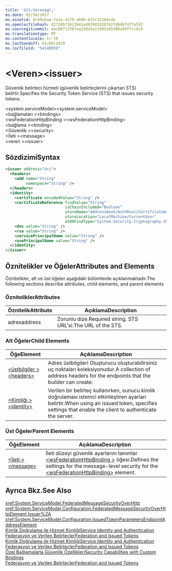 ```yaml
---
title: '&lt;Veren&gt;'
ms.date: 03/30/2017
ms.assetid: 8c49c6ae-fa1a-4179-a84b-613c3216dcde
ms.openlocfilehash: d2728bf3613b41ed9f0810207d27d6d67477afd2
ms.sourcegitcommit: 4ac80713f6faa220e5a119d5165308a58f7ccdc8
ms.translationtype: MT
ms.contentlocale: tr-TR
ms.lasthandoff: 01/09/2019
ms.locfileid: "54149559"
---
```

# <a name="ltissuergt"></a><span data-ttu-id="4f454-102">&lt;Veren&gt;</span><span class="sxs-lookup"><span data-stu-id="4f454-102">&lt;issuer&gt;</span></span>
<span data-ttu-id="4f454-103">Güvenlik belirteci hizmeti (güvenlik belirteçlerini çıkartan STS) belirtir.</span><span class="sxs-lookup"><span data-stu-id="4f454-103">Specifies the Security Token Service (STS) that issues security tokens.</span></span>  
  
 <span data-ttu-id="4f454-104">\<system.serviceModel></span><span class="sxs-lookup"><span data-stu-id="4f454-104">\<system.serviceModel></span></span>  
<span data-ttu-id="4f454-105">\<bağlamaları ></span><span class="sxs-lookup"><span data-stu-id="4f454-105">\<bindings></span></span>  
<span data-ttu-id="4f454-106">\<wsFederationHttpBinding ></span><span class="sxs-lookup"><span data-stu-id="4f454-106">\<wsFederationHttpBinding></span></span>  
<span data-ttu-id="4f454-107">\<bağlama ></span><span class="sxs-lookup"><span data-stu-id="4f454-107">\<binding></span></span>  
<span data-ttu-id="4f454-108">\<Güvenlik ></span><span class="sxs-lookup"><span data-stu-id="4f454-108">\<security></span></span>  
<span data-ttu-id="4f454-109">\<İleti ></span><span class="sxs-lookup"><span data-stu-id="4f454-109">\<message></span></span>  
<span data-ttu-id="4f454-110">\<veren ></span><span class="sxs-lookup"><span data-stu-id="4f454-110">\<issuer></span></span>  
  
## <a name="syntax"></a><span data-ttu-id="4f454-111">Sözdizimi</span><span class="sxs-lookup"><span data-stu-id="4f454-111">Syntax</span></span>  
  
```xml  
<issuer address="Uri">
  <headers>
    <add name="String"
         namespace="String" />
  </headers>
  <identity>
    <certificate encodedValue="String" />
    <certificateReference findValue="String"
                          isChainIncluded="Boolean"
                          storeName="AddressBook/AuthRoot/CertificateAuthority/Disallowed/My/Root/TrustedPeople/TrustedPublisher"
                          storeLocation="LocalMachine/CurrentUser"
                          x509FindType="System.Security.Cryptography.X509certificates.X509findtype" />
    <dns value="String" />
    <rsa value="String" />
    <servicePrincipalName value="String" />
    <usePrincipalName value="String" />
  </identity>
</issuer>
```  
  
## <a name="attributes-and-elements"></a><span data-ttu-id="4f454-112">Öznitelikler ve Öğeler</span><span class="sxs-lookup"><span data-stu-id="4f454-112">Attributes and Elements</span></span>  
 <span data-ttu-id="4f454-113">Öznitelikler, alt ve üst öğeler aşağıdaki bölümlerde açıklanmaktadır.</span><span class="sxs-lookup"><span data-stu-id="4f454-113">The following sections describe attributes, child elements, and parent elements</span></span>  
  
### <a name="attributes"></a><span data-ttu-id="4f454-114">Öznitelikler</span><span class="sxs-lookup"><span data-stu-id="4f454-114">Attributes</span></span>  
  
|<span data-ttu-id="4f454-115">Öznitelik</span><span class="sxs-lookup"><span data-stu-id="4f454-115">Attribute</span></span>|<span data-ttu-id="4f454-116">Açıklama</span><span class="sxs-lookup"><span data-stu-id="4f454-116">Description</span></span>|  
|---------------|-----------------|  
|<span data-ttu-id="4f454-117">adres</span><span class="sxs-lookup"><span data-stu-id="4f454-117">address</span></span>|<span data-ttu-id="4f454-118">Zorunlu dize.</span><span class="sxs-lookup"><span data-stu-id="4f454-118">Required string.</span></span> <span data-ttu-id="4f454-119">STS URL'si.</span><span class="sxs-lookup"><span data-stu-id="4f454-119">The URL of the STS.</span></span>|  
  
### <a name="child-elements"></a><span data-ttu-id="4f454-120">Alt Öğeler</span><span class="sxs-lookup"><span data-stu-id="4f454-120">Child Elements</span></span>  
  
|<span data-ttu-id="4f454-121">Öğe</span><span class="sxs-lookup"><span data-stu-id="4f454-121">Element</span></span>|<span data-ttu-id="4f454-122">Açıklama</span><span class="sxs-lookup"><span data-stu-id="4f454-122">Description</span></span>|  
|-------------|-----------------|  
|[<span data-ttu-id="4f454-123">\<üstbilgiler ></span><span class="sxs-lookup"><span data-stu-id="4f454-123">\<headers></span></span>](../../../../../docs/framework/configure-apps/file-schema/wcf/headers-element.md)|<span data-ttu-id="4f454-124">Adres üstbilgileri Oluşturucu oluşturabilirsiniz uç noktaları koleksiyonudur.</span><span class="sxs-lookup"><span data-stu-id="4f454-124">A collection of address headers for the endpoints that the builder can create.</span></span>|  
|[<span data-ttu-id="4f454-125">\<Kimliği ></span><span class="sxs-lookup"><span data-stu-id="4f454-125">\<identity></span></span>](../../../../../docs/framework/configure-apps/file-schema/wcf/identity.md)|<span data-ttu-id="4f454-126">Verilen bir belirteç kullanırken, sunucu kimlik doğrulaması istemci etkinleştiren ayarları belirtir.</span><span class="sxs-lookup"><span data-stu-id="4f454-126">When using an issued token, specifies settings that enable the client to authenticate the server.</span></span>|  
  
### <a name="parent-elements"></a><span data-ttu-id="4f454-127">Üst Öğeler</span><span class="sxs-lookup"><span data-stu-id="4f454-127">Parent Elements</span></span>  
  
|<span data-ttu-id="4f454-128">Öğe</span><span class="sxs-lookup"><span data-stu-id="4f454-128">Element</span></span>|<span data-ttu-id="4f454-129">Açıklama</span><span class="sxs-lookup"><span data-stu-id="4f454-129">Description</span></span>|  
|-------------|-----------------|  
|[<span data-ttu-id="4f454-130">\<İleti ></span><span class="sxs-lookup"><span data-stu-id="4f454-130">\<message></span></span>](../../../../../docs/framework/configure-apps/file-schema/wcf/message-element-of-wsfederationhttpbinding.md)|<span data-ttu-id="4f454-131">İleti düzeyi güvenlik ayarlarını tanımlar [ \<wsFederationHttpBinding >](../../../../../docs/framework/configure-apps/file-schema/wcf/wsfederationhttpbinding.md) öğesi.</span><span class="sxs-lookup"><span data-stu-id="4f454-131">Defines the settings for the message-level security for the [\<wsFederationHttpBinding>](../../../../../docs/framework/configure-apps/file-schema/wcf/wsfederationhttpbinding.md) element.</span></span>|  
  
## <a name="see-also"></a><span data-ttu-id="4f454-132">Ayrıca Bkz.</span><span class="sxs-lookup"><span data-stu-id="4f454-132">See Also</span></span>  
 <xref:System.ServiceModel.FederatedMessageSecurityOverHttp>  
 <xref:System.ServiceModel.Configuration.FederatedMessageSecurityOverHttpElement.Issuer%2A>  
 <xref:System.ServiceModel.Configuration.IssuedTokenParametersEndpointAddressElement>  
 [<span data-ttu-id="4f454-133">Kimlik Doğrulama ile Hizmet Kimliği</span><span class="sxs-lookup"><span data-stu-id="4f454-133">Service Identity and Authentication</span></span>](../../../../../docs/framework/wcf/feature-details/service-identity-and-authentication.md)  
 [<span data-ttu-id="4f454-134">Federasyon ve Verilen Belirteçler</span><span class="sxs-lookup"><span data-stu-id="4f454-134">Federation and Issued Tokens</span></span>](../../../../../docs/framework/wcf/feature-details/federation-and-issued-tokens.md)  
 [<span data-ttu-id="4f454-135">Kimlik Doğrulama ile Hizmet Kimliği</span><span class="sxs-lookup"><span data-stu-id="4f454-135">Service Identity and Authentication</span></span>](../../../../../docs/framework/wcf/feature-details/service-identity-and-authentication.md)  
 [<span data-ttu-id="4f454-136">Federasyon ve Verilen Belirteçler</span><span class="sxs-lookup"><span data-stu-id="4f454-136">Federation and Issued Tokens</span></span>](../../../../../docs/framework/wcf/feature-details/federation-and-issued-tokens.md)  
 [<span data-ttu-id="4f454-137">Özel Bağlamalarla Güvenlik Özellikleri</span><span class="sxs-lookup"><span data-stu-id="4f454-137">Security Capabilities with Custom Bindings</span></span>](../../../../../docs/framework/wcf/feature-details/security-capabilities-with-custom-bindings.md)  
 [<span data-ttu-id="4f454-138">Federasyon ve Verilen Belirteçler</span><span class="sxs-lookup"><span data-stu-id="4f454-138">Federation and Issued Tokens</span></span>](../../../../../docs/framework/wcf/feature-details/federation-and-issued-tokens.md)
